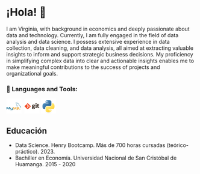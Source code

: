 # ¡Hola! 👋
I am Virginia, with background in economics and deeply passionate about data and technology. Currently, I am fully engaged in the field of data analysis and data science. I possess extensive experience in data collection, data cleaning, and data analysis, all aimed at extracting valuable insights to inform and support strategic business decisions. My proficiency in simplifying complex data into clear and actionable insights enables me to make meaningful contributions to the success of projects and organizational goals.

<div align="left">
    <h3>🔨 Languages and Tools:</h3>
    <div>
        <img src="https://github.com/devicons/devicon/blob/master/icons/mysql/mysql-original-wordmark.svg" title="MySQL"  alt="MySQL" width="40" height="40"/>&nbsp;
        <img src="https://github.com/devicons/devicon/blob/master/icons/git/git-original-wordmark.svg" title="Git" **alt="Git" width="40" height="40"/>
        <img src="https://github.com/devicons/devicon/blob/master/icons/python/python-original.svg" title="Git" **alt="Git" width="40" height="40"/>
      </div>
</div>

## Educación
- Data Science. Henry Bootcamp. Más de 700 horas cursadas (teórico-práctico). 2023.
- Bachiller en Economía. Universidad Nacional de San Cristóbal de Huamanga. 2015 - 2020

